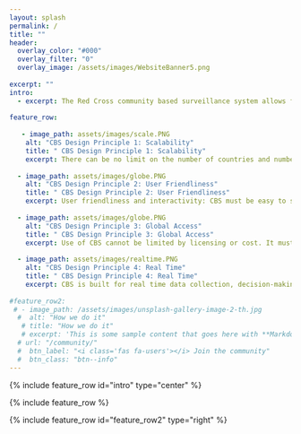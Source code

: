 ```yaml
---
layout: splash
permalink: /
title: ""
header:
  overlay_color: "#000"
  overlay_filter: "0"
  overlay_image: /assets/images/WebsiteBanner5.png
    
excerpt: ""
intro: 
  - excerpt: The Red Cross community based surveillance system allows for people to report on health risks in their communities. By monitoring real-time data, we can respond to an outbreak before it spins out of control, thereby saving lives.
    
feature_row:
  
   - image_path: assets/images/scale.PNG
    alt: "CBS Design Principle 1: Scalability"
    title: " CBS Design Principle 1: Scalability"
    excerpt: There can be no limit on the number of countries and number of users using CBS at the same time.   
    
  - image_path: assets/images/globe.PNG
    alt: "CBS Design Principle 2: User Friendliness"
    title: " CBS Design Principle 2: User Friendliness"
    excerpt: User friendliness and interactivity: CBS must be easy to set up and easy to use by all users and enable easy communication and relevant feedback among and to all users  
    
  - image_path: assets/images/globe.PNG
    alt: "CBS Design Principle 3: Global Access"
    title: " CBS Design Principle 3: Global Access"
    excerpt: Use of CBS cannot be limited by licensing or cost. It must be made available to all 190 Red Cross National Societies. If any external actor (other NGOs, WHO) wants to use CBS they should be able to take the source code, build and deploy it themselves.   
  
  - image_path: assets/images/realtime.PNG
    alt: "CBS Design Principle 4: Real Time"
    title: " CBS Design Principle 4: Real Time"
    excerpt: CBS is built for real time data collection, decision-making and early response.   
    
#feature_row2:
 # - image_path: /assets/images/unsplash-gallery-image-2-th.jpg
  #  alt: "How we do it"
   # title: "How we do it"
   # excerpt: 'This is some sample content that goes here with **Markdown** formatting. Right aligned with' 
  # url: "/community/"
  #  btn_label: "<i class='fas fa-users'></i> Join the community"
  #  btn_class: "btn--info"
---
```


{% include feature_row id="intro" type="center" %}

{% include feature_row %}

{% include feature_row id="feature_row2" type="right" %}

